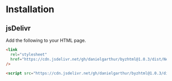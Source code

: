 # Installation

## jsDelivr

Add the following to your HTML page.

```html
<link
  rel="stylesheet"
  href="https://cdn.jsdelivr.net/gh/danielgarthur/byzhtml@1.0.3/dist/Neanes.css"
/>

<script src="https://cdn.jsdelivr.net/gh/danielgarthur/byzhtml@1.0.3/dist/byzhtml.min.js"></script>
```
